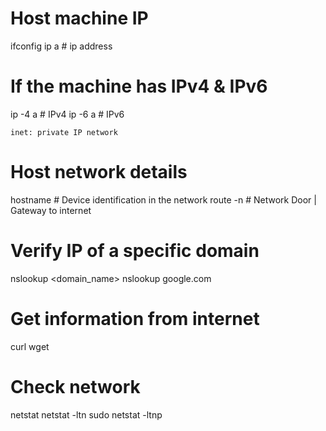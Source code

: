 # Host machine IP
ifconfig
ip a                    # ip address

# If the machine has IPv4 & IPv6
ip -4 a                 # IPv4
ip -6 a                 # IPv6

    inet: private IP network

# Host network details
hostname                    # Device identification in the network
route -n                    # Network Door | Gateway to internet

# Verify IP of a specific domain
nslookup <domain_name>
nslookup google.com

# Get information from internet
curl
wget

# Check network
netstat
netstat -ltn
sudo netstat -ltnp